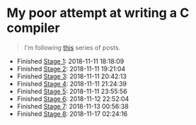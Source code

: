 # My poor attempt at writing a C compiler

> I'm following [this](https://norasandler.com/2017/11/29/Write-a-Compiler.html) series of posts.

* Finished [Stage 1](https://norasandler.com/2017/11/29/Write-a-Compiler.html): 2018-11-11 18:18:09
* Finished [Stage 2](https://norasandler.com/2017/12/05/Write-a-Compiler-2.html): 2018-11-11 19:21:04
* Finished [Stage 3](https://norasandler.com/2017/12/15/Write-a-Compiler-3.html): 2018-11-11 20:42:13
* Finished [Stage 4](https://norasandler.com/2017/12/28/Write-a-Compiler-4.html): 2018-11-11 21:24:39
* Finished [Stage 5](https://norasandler.com/2018/01/08/Write-a-Compiler-5.html): 2018-11-11 23:55:56
* Finished [Stage 6](https://norasandler.com/2018/02/25/Write-a-Compiler-6.html): 2018-11-12 22:52:04
* Finished [Stage 7](https://norasandler.com/2018/03/14/Write-a-Compiler-7.html): 2018-11-13 00:56:38
* Finished [Stage 8](https://norasandler.com/2018/04/10/Write-a-Compiler-8.html): 2018-11-17 02:24:16